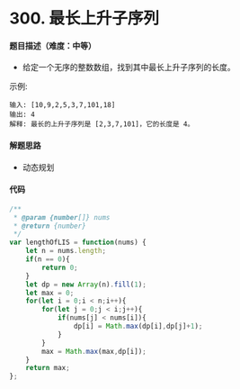 <!--
 * @Author: your name
 * @Date: 2020-03-03 21:19:55
 * @LastEditTime: 2020-08-02 17:13:17
 * @LastEditors: Please set LastEditors
 * @Description: In User Settings Edit
 * @FilePath: /leetcode/251-300/283_移动零.md
--> 
# 300. 最长上升子序列

#### 题目描述（难度：中等）

+ 给定一个无序的整数数组，找到其中最长上升子序列的长度。

示例:
```
输入: [10,9,2,5,3,7,101,18]
输出: 4 
解释: 最长的上升子序列是 [2,3,7,101]，它的长度是 4。
```


#### 解题思路
+ 动态规划


#### 代码

```javascript
/**
 * @param {number[]} nums
 * @return {number}
 */
var lengthOfLIS = function(nums) {
    let n = nums.length;
    if(n == 0){
        return 0;
    }
    let dp = new Array(n).fill(1);
    let max = 0;
    for(let i = 0;i < n;i++){
        for(let j = 0;j < i;j++){
            if(nums[j] < nums[i]){
                dp[i] = Math.max(dp[i],dp[j]+1);
            }
        }
        max = Math.max(max,dp[i]);
    }
    return max;
};

```

